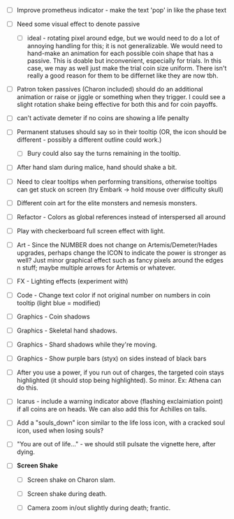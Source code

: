 
- [ ] Improve prometheus indicator - make the text 'pop' in like the phase text
- [ ] Need some visual effect to denote passive
	- [ ] ideal - rotating pixel around edge, but we would need to do a lot of annoying handling for this; it is not generalizable. We would need to hand-make an animation for each possible coin shape that has a passive. This is doable but inconvenient, especially for trials. In this case, we may as well just make the trial coin size uniform. There isn't really a good reason for them to be differnet like they are now tbh.
- [ ] Patron token passives (Charon included) should do an additional animation or raise or jiggle or something when they trigger. I could see a slight rotation shake being effective for both this and for coin payoffs.
- [ ] can't activate demeter if no coins are showing a life penalty
- [ ] Permanent statuses should say so in their tooltip (OR, the icon should be different - possibly a different outline could work.)
	- [ ] Bury could also say the turns remaining in the tooltip.
- [ ] After hand slam during malice, hand should shake a bit.
- [ ] Need to clear tooltips when performing transitions, otherwise tooltips can get stuck on screen (try Embark -> hold mouse over difficulty skull)
- [ ] Different coin art for the elite monsters and nemesis monsters.
- [ ] Refactor - Colors as global references instead of interspersed all around
- [ ] Play with checkerboard full screen effect with light.
- [ ] Art - Since the NUMBER does not change on Artemis/Demeter/Hades upgrades, perhaps change the ICON to indicate the power is stronger as well? Just minor graphical effect such as fancy pixels around the edges n stuff; maybe multiple arrows for Artemis or whatever.
- [ ] FX - Lighting effects (experiment with)
- [ ] Code - Change text color if not original number on numbers in coin tooltip (light blue = modified)
- [ ] Graphics - Coin shadows
- [ ] Graphics - Skeletal hand shadows.
- [ ] Graphics - Shard shadows while they're moving.
- [ ] Graphics - Show purple bars (styx) on sides instead of black bars
- [ ] After you use a power, if you run out of charges, the targeted coin stays highlighted (it should stop being highlighted). So minor. Ex: Athena can do this.
- [ ] Icarus - include a warning indicator above (flashing exclaimiation point) if all coins are on heads. We can also add this for Achilles on tails.
- [ ] Add a "souls_down" icon similar to the life loss icon, with a cracked soul icon, used when losing souls?
- [ ] "You are out of life..." - we should still pulsate the vignette here, after dying.

- [ ] **Screen Shake**
	- [ ] Screen shake on Charon slam.
	- [ ] Screen shake during death.
	- [ ] Camera zoom in/out slightly during death; frantic.

